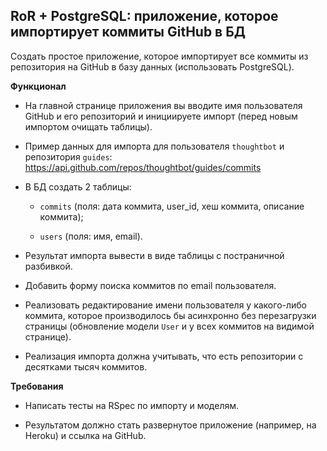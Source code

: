 ## RoR + PostgreSQL: приложение, которое импортирует коммиты GitHub в БД

Создать простое приложение, которое импортирует все коммиты из репозитория на GitHub в базу данных (использовать PostgreSQL).

**Функционал**

- На главной странице приложения вы вводите имя пользователя GitHub и его репозиторий и инициируете импорт (перед новым импортом очищать таблицы).

- Пример данных для импорта для пользователя `thoughtbot` и репозитория `guides`: https://api.github.com/repos/thoughtbot/guides/commits
  
- В БД создать 2 таблицы:

    - `commits` (поля: дата коммита, user_id, хеш коммита, описание коммита);

    - `users` (поля: имя, email).

- Результат импорта вывести в виде таблицы с постраничной разбивкой.

- Добавить форму поиска коммитов по email пользователя.
  
- Реализовать редактирование имени пользователя у какого-либо коммита, которое производилось бы асинхронно без перезагрузки страницы (обновление модели `User` и у всех коммитов на видимой странице).

- Реализация импорта должна учитывать, что есть репозитории с десятками тысяч коммитов.

**Требования**

- Написать тесты на RSpec по импорту и моделям.

- Результатом должно стать развернутое приложение (например, на Heroku) и ссылка на GitHub.